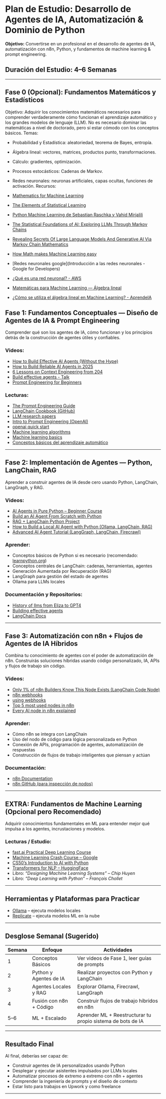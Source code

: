 # Plan de Estudio: Desarrollo de Agentes de IA, Automatización & Dominio de Python

**Objetivo:** Convertirse en un profesional en el desarrollo de agentes de IA, automatización con n8n, Python, y fundamentos de machine learning & prompt engineering.

## Duración del Estudio: 4–6 Semanas

---
## Fase 0 (Opcional): Fundamentos Matemáticos y Estadísticos
Objetivo: Adquirir los conocimientos matemáticos necesarios para comprender verdaderamente cómo funcionan el aprendizaje automático y los grandes modelos de lenguaje (LLM). No es necesario dominar las matemáticas a nivel de doctorado, pero sí estar cómodo con los conceptos básicos.
Temas:

- Probabilidad y Estadística: aleatoriedad, teorema de Bayes, entropía.
- Álgebra lineal: vectores, matrices, productos punto, transformaciones.
- Cálculo: gradientes, optimización.
- Procesos estocásticos: Cadenas de Markov.
- Redes neuronales: neuronas artificiales, capas ocultas, funciones de activación.
Recursos:

- [Mathematics for Machine Learning](https://github.com/mml-book/mml-book.github.io)
- [The Elements of Statistical Learning](https://hastie.su.domains/ElemStatLearn/)
- [Python Machine Learning de Sebastian Raschka y Vahid Mirjalili](https://www.perlego.com/es/book/2152522/python-machine-learning-pdf)
- [The Statistical Foundations of AI: Exploring LLMs Through Markov Chains](https://www.allaboutai.com/resources/exploring-llms-through-markov-chains/)
- [Revealing Secrets Of Large Language Models And Generative AI Via Markov Chain Mathematics](https://www.forbes.com/sites/lanceeliot/2024/11/11/revealing-secrets-of-large-language-models-and-generative-ai-via-old-fashioned-markov-chain-mathematics/)
- [How Math makes Machine Learning easy](https://www.youtube.com/watch?v=wOTFGRSUQ6Q)
- [Redes neuronales google](Introducción a las redes neuronales - Google for Developers)
- [¿Qué es una red neuronal? - AWS](https://aws.amazon.com/es/what-is/neural-network/)
- [Matemáticas para Machine Learning — Álgebra lineal](https://medium.com/data-science-bolivia/matem%C3%A1ticas-para-machine-learning-algebra-lineal-d3b67b521aea)
- [¿Cómo se utiliza el álgebra lineal en Machine Learning? - AprendeIA](https://aprendeia.com/2020/03/24/como-se-utiliza-el-algebra-lineal-en-machine-learning/)

## Fase 1: Fundamentos Conceptuales — Diseño de Agentes de IA & Prompt Engineering

Comprender qué son los agentes de IA, cómo funcionan y los principios detrás de la construcción de agentes útiles y confiables.

### Videos:
- [How to Build Effective AI Agents (Without the Hype)](https://youtu.be/tx5OapbK-8A?si=MXa9BpVdTKtLMMSB)
- [How to Build Reliable AI Agents in 2025](https://youtu.be/T1Lowy1mnEg?si=hWdmPr8_wsRk5L13)
- [6 Lessons on Context Engineering from 204](https://youtu.be/wq001sxDTWw?si=pEzhAFXe1C37tAXH)
- [Build effective agents - Talk](https://www.youtube.com/watch?v=D7_ipDqhtwk)
- [Prompt Engineering for Beginners](https://youtu.be/yzvLfHb0nqE?si=wUBOdcF3IQ6Sw4N0)

### Lecturas:
- [The Prompt Engineering Guide](https://github.com/dair-ai/Prompt-Engineering-Guide)
- [LangChain Cookbook (GitHub)](https://github.com/gkamradt/langchain-tutorials)
- [LLM research papers](https://sebastianraschka.com/blog/2025/llm-research-papers-the-2025-list-january-to-june.html)
- [Intro to Prompt Engineering (OpenAI)](https://platform.openai.com/docs/guides/prompt-engineering)
- [openai quick start](https://platform.openai.com/docs/quickstart?api-mode=responses)
- [Machine learning algorithms](https://www.researchgate.net/publication/344717762_Machine_Learning_Algorithms_-A_Review)
- [Machine learning basics](https://www.freecodecamp.org/news/machine-learning-handbook/)
- [Conceptos básicos del aprendizaje automático](https://www.freecodecamp.org/news/machine-learning-handbook/)

---

## Fase 2: Implementación de Agentes — Python, LangChain, RAG

Aprender a construir agentes de IA desde cero usando Python, LangChain, LangGraph, y RAG.

### Videos:
- [AI Agents in Pure Python – Beginner Course](https://youtu.be/bZzyPscbtI8?si=w1P-I_ZZxcCtQvDn)
- [Build an AI Agent From Scratch with Python](https://youtu.be/bTMPwUgLZf0?si=Jd2wDzKvgW00gvDD)
- [RAG + LangChain Python Project](https://www.youtube.com/watch?v=tcqEUSNCn8I)
- [How to Build a Local AI Agent with Python (Ollama, LangChain, RAG)](https://www.youtube.com/watch?v=E4l91XKQSgw)
- [Advanced AI Agent Tutorial (LangGraph, LangChain, Firecrawl)](https://youtu.be/xekw62yQu14?si=aYOyTG1oyRll_wMN)

### Aprender:
- Conceptos básicos de Python si es necesario (recomendado: [learnpython.org](https://www.learnpython.org/))
- Conceptos centrales de LangChain: cadenas, herramientas, agentes
- Generación Aumentada por Recuperación (RAG)
- LangGraph para gestión del estado de agentes
- Ollama para LLMs locales

### Documentación y Repositorios:
- [History of llms from Eliza to GPT4](https://medium.com/@rajukumardalimss/day-2-the-history-of-llms-from-eliza-to-gpt-4-116fa1c0a606)
- [Building effective agents](https://www.anthropic.com/research/building-effective-agents)
- [LangChain Docs](https://docs.langchain.com/)

---

## Fase 3: Automatización con n8n + Flujos de Agentes de IA Híbridos

Combina tu conocimiento de agentes con el poder de automatización de n8n. Construirás soluciones híbridas usando código personalizado, IA, APIs y flujos de trabajo sin código.

### Videos:
- [Only 1% of n8n Builders Know This Node Exists (LangChain Code Node)](https://youtu.be/4o0AJYBEiBo?si=r5x9KPvjbRMKufBJ)
- [n8n webhooks](https://youtu.be/lK3veuZAg0c?si=MQgAcVD5ak80GGu_)
- [using webhooks](https://youtu.be/IvUYJQkf6sA?si=FHiyRWPwErVnKnXy)
- [Top 5 most used nodes in n8n](https://youtu.be/lEeejYiPnmo?si=iCwNmSwN6Uu2Qyuw)
- [Every AI node in n8n explained](https://youtu.be/F0gwDPV5WuQ?si=N5VQGHxpvRoO3H41)

### Aprender:
- Cómo n8n se integra con LangChain
- Uso del nodo de código para lógica personalizada en Python
- Conexión de APIs, programación de agentes, automatización de respuestas
- Construcción de flujos de trabajo inteligentes que piensan y actúan

### Documentación:
- [n8n Documentation](https://docs.n8n.io/)
- [n8n GitHub (para inspección de nodos)](https://github.com/n8n-io/n8n)

---

## EXTRA: Fundamentos de Machine Learning (Opcional pero Recomendado)

Adquirir conocimientos fundamentales en ML para entender mejor qué impulsa a los agentes, incrustaciones y modelos.

### Lecturas / Estudio:
- [fast.ai Practical Deep Learning Course](https://course.fast.ai/)
- [Machine Learning Crash Course – Google](https://developers.google.com/machine-learning/crash-course)
- [CS50’s Introduction to AI with Python](https://cs50.harvard.edu/ai/)
- [Transformers for NLP – HuggingFace](https://huggingface.co/learn/nlp-course/chapter1)
- Libro: _“Designing Machine Learning Systems” – Chip Huyen_
- Libro: _“Deep Learning with Python” – François Chollet_

---

## Herramientas y Plataformas para Practicar
- [Ollama](https://ollama.com/) – ejecuta modelos locales
- [Replicate](https://replicate.com/) – ejecuta modelos ML en la nube

---

## Desglose Semanal (Sugerido)

| Semana | Enfoque | Actividades |
|--------|---------|-------------|
| 1 | Conceptos Básicos | Ver videos de Fase 1, leer guías de prompts |
| 2 | Python y Agentes de IA | Realizar proyectos con Python y LangChain |
| 3 | Agentes Locales y RAG | Explorar Ollama, Firecrawl, LangGraph |
| 4 | Fusión con n8n + Código | Construir flujos de trabajo híbridos en n8n |
| 5–6 | ML + Escalado | Aprender ML + Reestructurar tu propio sistema de bots de IA |

---

## Resultado Final

Al final, deberías ser capaz de:
- Construir agentes de IA personalizados usando Python
- Desplegar y ejecutar asistentes impulsados por LLMs locales
- Automatizar procesos de extremo a extremo con n8n + agentes
- Comprender la ingeniería de prompts y el diseño de contexto
- Estar listo para trabajos en Upwork y como freelance

---
